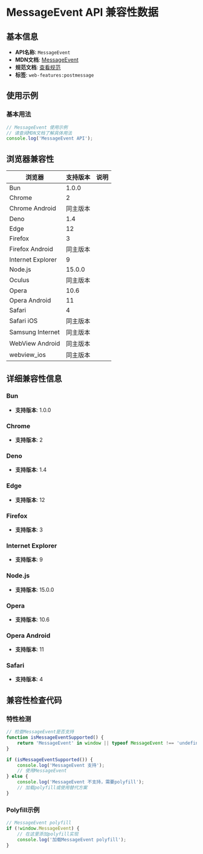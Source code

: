 # MessageEvent API 兼容性数据

## 基本信息

- **API名称**: `MessageEvent`
- **MDN文档**: [MessageEvent](https://developer.mozilla.org/docs/Web/API/MessageEvent)
- **规范文档**: [查看规范](https://html.spec.whatwg.org/multipage/comms.html#the-messageevent-interface)
- **标签**: `web-features:postmessage`

## 使用示例

### 基本用法

```javascript
// MessageEvent 使用示例
// 请查阅MDN文档了解具体用法
console.log('MessageEvent API');
```

## 浏览器兼容性

| 浏览器 | 支持版本 | 说明 |
|--------|----------|------|
| Bun | 1.0.0 |  |
| Chrome | 2 |  |
| Chrome Android | 同主版本 |  |
| Deno | 1.4 |  |
| Edge | 12 |  |
| Firefox | 3 |  |
| Firefox Android | 同主版本 |  |
| Internet Explorer | 9 |  |
| Node.js | 15.0.0 |  |
| Oculus | 同主版本 |  |
| Opera | 10.6 |  |
| Opera Android | 11 |  |
| Safari | 4 |  |
| Safari iOS | 同主版本 |  |
| Samsung Internet | 同主版本 |  |
| WebView Android | 同主版本 |  |
| webview_ios | 同主版本 |  |

## 详细兼容性信息

### Bun

- **支持版本**: 1.0.0

### Chrome

- **支持版本**: 2

### Deno

- **支持版本**: 1.4

### Edge

- **支持版本**: 12

### Firefox

- **支持版本**: 3

### Internet Explorer

- **支持版本**: 9

### Node.js

- **支持版本**: 15.0.0

### Opera

- **支持版本**: 10.6

### Opera Android

- **支持版本**: 11

### Safari

- **支持版本**: 4

## 兼容性检查代码

### 特性检测

```javascript
// 检查MessageEvent是否支持
function isMessageEventSupported() {
    return 'MessageEvent' in window || typeof MessageEvent !== 'undefined';
}

if (isMessageEventSupported()) {
    console.log('MessageEvent 支持');
    // 使用MessageEvent
} else {
    console.log('MessageEvent 不支持，需要polyfill');
    // 加载polyfill或使用替代方案
}
```

### Polyfill示例

```javascript
// MessageEvent polyfill
if (!window.MessageEvent) {
    // 在这里添加polyfill实现
    console.log('加载MessageEvent polyfill');
}
```

